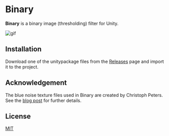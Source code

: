 Binary
======

**Binary** is a binary image (thresholding) filter for Unity.

![gif](https://i.imgur.com/BbifRe5.gif)

Installation
------------

Download one of the unitypackage files from the [Releases] page and import it
to the project.

[Releases]: https://github.com/keijiro/KinoBinary/releases

Acknowledgement
---------------

The blue noise texture files used in Binary are created by Christoph Peters.
See the [blog post] for further details.

[blog post]: http://momentsingraphics.de/?p=127

License
-------

[MIT](LICENSE.txt)

